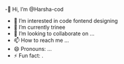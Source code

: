 -👋 Hi, I’m @Harsha-cod
- 👀 I’m interested in code fontend designing 
- 🌱 I’m currently trinee 
- 💞️ I’m looking to collaborate on ...
- 📫 How to reach me ...
- 😄 Pronouns: ...
- ⚡ Fun fact: .

<!---
Harsha-cod/Harsha-cod is a ✨ special ✨ repository because its `README.md` (this file) appears on your GitHub profile.
You can click the Preview link to take a look at your changes.
--->
